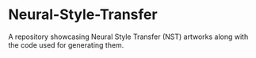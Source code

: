 # Neural-Style-Transfer
A repository showcasing Neural Style Transfer (NST) artworks along with the code used for generating them.
